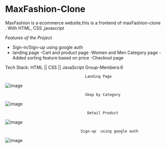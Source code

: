 # MaxFashion-Clone
MaxFashion is a ecommerce website,this is a frontend of maxFashion-clone . With HTML, CSS ,javascript

*Features of the Project*
- Sign-in/Sign-up  using google auth
- landing page
-Cart and product page
-Women and Men Category page
-Added sorting feature based on price
-Checkout page

Tech Stack: HTML || CSS || JavaScript
Group-Members:6

                                        Landing Page
  ![image](https://user-images.githubusercontent.com/26764528/165752397-efe4342f-acef-4fc7-9526-168e162765fa.png)
  
                                        Shop by Category
   ![image](https://user-images.githubusercontent.com/26764528/165752627-b2b6c6a7-747c-4000-af2f-e4d8e1fb5d23.png)
   
                                         Detail Product
   ![image](https://user-images.githubusercontent.com/26764528/165753181-b929bf94-1237-42a2-92b9-63ede559050e.png)
   
                                      Sign-up  using google auth
   ![image](https://user-images.githubusercontent.com/26764528/165753518-cb791d98-8e92-4d2b-b4c7-4c649c48ebbc.png)




